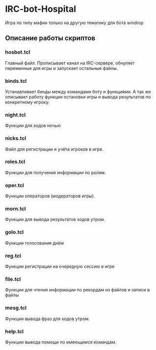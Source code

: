 # IRC-bot-Hospital
Игра по типу мафии только на другую тематику для бота windrop

## Описание работы скриптов

### hosbot.tcl
Главный файл. Прописывает канал на IRC-сервере, обнуляет переменные для игры и запускает остальные файлы.

### binds.tcl
Устанавливает бинды между командами боту и функциями. А так же описывает работу функции остановки игры и вывода результатов по конкретному игроку.

### night.tcl
Функции для ходов ночью

### nicks.tcl
Файл для регистрации и учёта игроков в игре.

### roles.tcl
Функции для получения информации по ролям.

### oper.tcl
Функции операторов (модераторов игры).

### morn.tcl
Функции для вывода результатов ходов утром.

### golo.tcl
Функции голосования днём

### reg.tcl
Функции регистрации на очередную сессию в игре

### file.tcl
Функции для чтения информации по рекордам из файлов и записи в файлы

### mesg.tcl
Функции вывода фраз для ходов утром.

### help.tcl
Функции вывода помощи по имеющимся командам.
